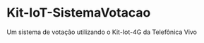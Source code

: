 Kit-IoT-SistemaVotacao
======================

Um sistema de votação utilizando o Kit-Iot-4G da Telefônica Vivo
